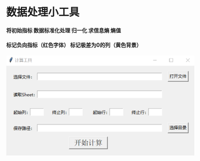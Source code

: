 # 数据处理小工具

#### 将初始指标 数据标准化处理  归一化  求信息熵  熵值
#### 标记负向指标（红色字体） 标记极差为0的列（黄色背景）

![image](https://github.com/pavtlly/DataCalculate/blob/main/image/%E7%95%8C%E9%9D%A2.png)
